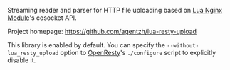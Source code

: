 <!---
    @title         Lua Resty Upload Library
    @creator       Yichun Zhang
    @created       2012-02-29 07:39 GMT
    @modifier      Yichun Zhang
    @modifier_link yichun-zhang
    @modified      
    @changes       1
--->

Streaming reader and parser for HTTP file uploading based on [Lua Nginx Module](lua-nginx-module.html)'s
cosocket API.

Project homepage: https://github.com/agentzh/lua-resty-upload

This library is enabled by default. You can specify the `--without-lua_resty_upload` option
to [OpenResty](openresty.html)'s `./configure` script to explicitly disable it.
